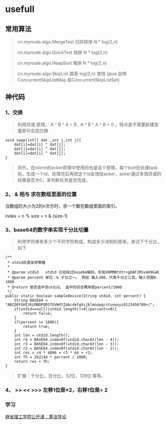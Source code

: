 # usefull

## 常用算法

>cn.myroute.algo.MergeTest  归并排序  N * log(2,n)
>
>cn.myroute.algo.QuickTest  快排  N * log(2,n)
>
>cn.myroute.algo.HeapSort  堆排  N * log(2,n)
>
>cn.myroute.algo.SkipList  跳表 log(2,n) 查找  (java 自带 ConcurrentSkipListMap 和ConcurrentSkipListSet)
>


## 神代码

### 1、交换

>利用异或 原理， A ^ B ^ A = B , A ^ B ^ A ^ B = 0  ，特点是不需要新建变量即可实现交换

	void swap(int[] dat ,int i,int j){
		dat[i]=dat[i] ^ dat[j];
		dat[j]=dat[i] ^ dat[j];
		dat[i]=dat[i] ^ dat[j];
	}
	
>
>另外，在storm的acker原理中使用的也是这个原理，每个bolt在处理task前，生成一个id，处理完后再把这个id反馈给acker，acker通过多值异或的结果是否为0，来判断任务是否完成。
>	

### 2、 & 相与 求在数组里面的位置

当数组的大小为2的n次方时，求一个数在数组里面的索引。

index = n % size = n & (size-1)

	
### 3、base64的数字串实现千分比切量

>利用字符串有多少个不同字符构成，构成多少进制的原来，来试下千分比，如下


	/**
     * utdid灰度采样策略
     *
     * @param utdid   utdid 已经经过base64编码，形如V6MMBtXtr+gDAFJRSvAH9GaK
     * @param percent 单位：‰ 千分之一。 例如 输入300，代表千分之三百。输入范围0-1000
     * @return 是否选中该utdid。 选中的综合概率是percent/1000
     */
    public static boolean sampleDevice(String utdid, int percent) {
        String BASE64 = "ABCDEFGHIJKLMNOPQRSTUVWXYZabcdefghijklmnopqrstuvwxyz0123456789+/";
        if(utdid==null||utdid.length()<4||percent<=0){
            return false;
        }
        if(percent >= 1000){
            return true;
        }
        int len = utdid.length();
        int r4 = BASE64.indexOf(utdid.charAt(len - 4));
        int r3 = BASE64.indexOf(utdid.charAt(len - 3));
        int r2 = BASE64.indexOf(utdid.charAt(len - 2));
        int res = r4 * 4096 + r3 * 64 + r2;
        int Th = 262144 * percent / 1000;
        return res < Th;
    }
    
>
>扩展：千分比，百分比，32位，128位 等等。


### 4、 >> <<  >>> 左移1位是×2，右移1位是÷ 2


    

### 学习

[麻省理工学院公开课：算法导论](http://open.163.com/special/opencourse/algorithms.html)


